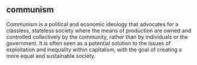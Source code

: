 ## communism
Communism is a political and economic ideology that advocates for a classless, stateless society where the means of production are owned and controlled collectively by the community, rather than by individuals or the government. It is often seen as a potential solution to the issues of exploitation and inequality within capitalism, with the goal of creating a more equal and sustainable society.

